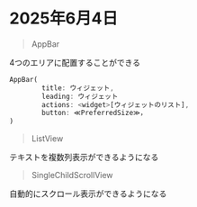 # 2025年6月4日
>AppBar

4つのエリアに配置することができる
```dart
AppBar(
        title: ウィジェット,
        leading: ウィジェット
        actions: <widget>[ウィジェットのリスト],
        button: ≪PreferredSize≫，
)

```
>ListView

テキストを複数列表示ができるようになる

>SingleChildScrollView

自動的にスクロール表示ができるようになる